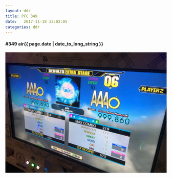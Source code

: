 ```yaml
---
layout: ddr
title: PFC 349
date:   2017-11-18 13:02:05
categories: ddr
---
```


#### **#349** air<span class="pull-right">{{ page.date | date_to_long_string }}</span>
![](/images/pfc/349_air.jpg)
